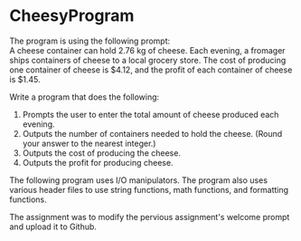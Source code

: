 # CheesyProgram

The program is using the following prompt: <br>
A cheese container can hold 2.76 kg of cheese. 
Each evening, a fromager ships containers of cheese to a local grocery store. 
The cost of producing one container of cheese is $4.12, and the profit of each container of cheese is $1.45.

Write a program that does the following:

1) Prompts the user to enter the total amount of cheese produced each evening.
2) Outputs the number of containers needed to hold the cheese. (Round your answer to the nearest integer.)
3) Outputs the cost of producing the cheese.
4) Outputs the profit for producing cheese.

The following program uses I/O manipulators. The program also uses various header files to use string functions, math functions, and formatting functions. 

The assignment was to modify the pervious assignment's welcome prompt and upload it to Github. 
